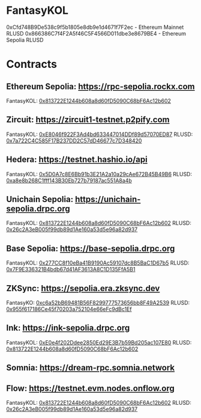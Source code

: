 # FantasyKOL

0xCfd748B9De538c9f5b1805e8db9e1d4671f7F2ec - Ethereum Mainnet RLUSD
0x866386C7f4F2A5f46C5F4566D011dbe3e8679BE4 - Ethereum Sepolia RLUSD

# Contracts

## Ethereum Sepolia: https://rpc-sepolia.rockx.com

FantasyKOL: [0x813722E1244b608a8d60fD5090C68bF6Ac12b602](https://sepolia.etherscan.io/address/0x813722E1244b608a8d60fD5090C68bF6Ac12b602)

## Zircuit: https://zircuit1-testnet.p2pify.com

FantasyKOL: [0xE8046f922F3Ad4bd633447014DDf89d57070ED87](https://explorer.testnet.zircuit.com/address/0xE8046f922F3Ad4bd633447014DDf89d57070ED87)
RLUSD: [0x7a722C4C585F17B237DD2C57dD46677c7D348420](https://explorer.testnet.zircuit.com/address/0x7a722C4C585F17B237DD2C57dD46677c7D348420)

## Hedera: https://testnet.hashio.io/api

FantasyKOL: [0x5D0A7c8E6Bb91b3E21A2a10a29cAe672B45B49B6](https://hashscan.io/testnet/contract/0.0.5640732?pr=1&pa=1&ps=1&pf=1)
RLUSD: [0xa8e8b268C1fff143B30Eb727b79187ac551A8a4b](https://hashscan.io/testnet/contract/0.0.5640726?pr=1&pa=1&ps=1&pf=1)

## Unichain Sepolia: https://unichain-sepolia.drpc.org

FantasyKOL: [0x813722E1244b608a8d60fD5090C68bF6Ac12b602](https://unichain-sepolia.blockscout.com/address/0x813722E1244b608a8d60fD5090C68bF6Ac12b602)
RLUSD: [0x26c2A3eB005f99db89d1Ae160a53d5e96a82d937](https://unichain-sepolia.blockscout.com/token/0x26c2A3eB005f99db89d1Ae160a53d5e96a82d937)

## Base Sepolia: https://base-sepolia.drpc.org

FantasyKOL: [0x277CC8f10eBa41B9190Ac59107dc8B5BaC1D67b5](https://sepolia.basescan.org/address/0x277CC8f10eBa41B9190Ac59107dc8B5BaC1D67b5)
RLUSD: [0x7F9E336321B4bdb67d41AF3613A8C1D135FfA5B1](https://sepolia.basescan.org/address/0x7f9e336321b4bdb67d41af3613a8c1d135ffa5b1)

## ZKSync: https://sepolia.era.zksync.dev

FantasyKO: [0xc6a52bB69481B56F8299777573656bb8F49A2539](https://sepolia.explorer.zksync.io/address/0xc6a52bB69481B56F8299777573656bb8F49A2539)
RLUSD: [0x955f617186Ce45f70203a752104e66eFc9dBc1Ef](https://sepolia.explorer.zksync.io/address/0x955f617186Ce45f70203a752104e66eFc9dBc1Ef)

## Ink: https://ink-sepolia.drpc.org

FantasyKOL: [0xE0e4f202Ddee2850Ed29E3B7b59Bd205ac107E80](https://explorer-sepolia.inkonchain.com/address/0xE0e4f202Ddee2850Ed29E3B7b59Bd205ac107E80)
RLUSD: [0x813722E1244b608a8d60fD5090C68bF6Ac12b602](https://explorer-sepolia.inkonchain.com/address/0x813722E1244b608a8d60fD5090C68bF6Ac12b602)

## Somnia: https://dream-rpc.somnia.network

[]()
[]()

## Flow: https://testnet.evm.nodes.onflow.org

FantasyKOL: [0x813722E1244b608a8d60fD5090C68bF6Ac12b602](https://evm-testnet.flowscan.io/address/0x813722E1244b608a8d60fD5090C68bF6Ac12b602)
RLUSD: [0x26c2A3eB005f99db89d1Ae160a53d5e96a82d937](https://evm-testnet.flowscan.io/address/0x26c2A3eB005f99db89d1Ae160a53d5e96a82d937)
